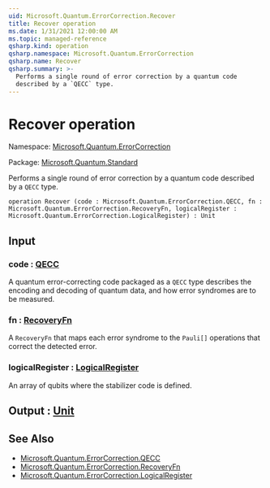 ```yaml
---
uid: Microsoft.Quantum.ErrorCorrection.Recover
title: Recover operation
ms.date: 1/31/2021 12:00:00 AM
ms.topic: managed-reference
qsharp.kind: operation
qsharp.namespace: Microsoft.Quantum.ErrorCorrection
qsharp.name: Recover
qsharp.summary: >-
  Performs a single round of error correction by a quantum code
  described by a `QECC` type.
---
```


# Recover operation

Namespace: [Microsoft.Quantum.ErrorCorrection](xref:Microsoft.Quantum.ErrorCorrection)

Package: [Microsoft.Quantum.Standard](https://nuget.org/packages/Microsoft.Quantum.Standard)


Performs a single round of error correction by a quantum codedescribed by a `QECC` type.

```qsharp
operation Recover (code : Microsoft.Quantum.ErrorCorrection.QECC, fn : Microsoft.Quantum.ErrorCorrection.RecoveryFn, logicalRegister : Microsoft.Quantum.ErrorCorrection.LogicalRegister) : Unit
```


## Input

### code : [QECC](xref:Microsoft.Quantum.ErrorCorrection.QECC)

A quantum error-correcting code packaged as a `QECC` type describesthe encoding and decoding of quantum data, and how error syndromesare to be measured.


### fn : [RecoveryFn](xref:Microsoft.Quantum.ErrorCorrection.RecoveryFn)

A `RecoveryFn` that maps each error syndrome to the `Pauli[]` operationsthat correct the detected error.


### logicalRegister : [LogicalRegister](xref:Microsoft.Quantum.ErrorCorrection.LogicalRegister)

An array of qubits where the stabilizer code is defined.



## Output : [Unit](xref:microsoft.quantum.lang-ref.unit)



## See Also

- [Microsoft.Quantum.ErrorCorrection.QECC](xref:Microsoft.Quantum.ErrorCorrection.QECC)
- [Microsoft.Quantum.ErrorCorrection.RecoveryFn](xref:Microsoft.Quantum.ErrorCorrection.RecoveryFn)
- [Microsoft.Quantum.ErrorCorrection.LogicalRegister](xref:Microsoft.Quantum.ErrorCorrection.LogicalRegister)